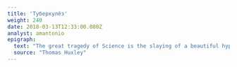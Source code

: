 ```yaml
---
title: 'Туберкулёз'
weight: 240
date: 2018-03-13T12:33:00.080Z
analyst: amantonio
epigraph:
  text: "The great tragedy of Science is the slaying of a beautiful hypothesis by an ugly fact."
  source: "Thomas Huxley"
---
```

